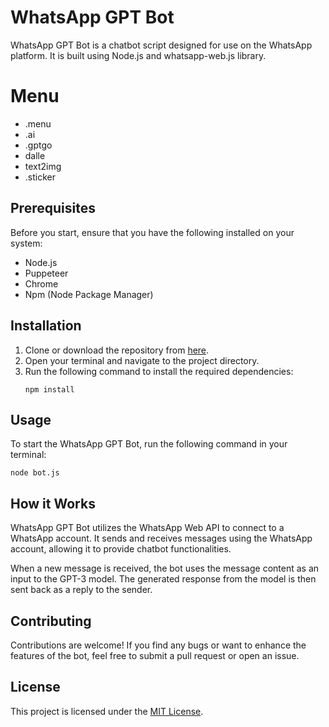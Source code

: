 # WhatsApp GPT Bot
WhatsApp GPT Bot is a chatbot script designed for use on the WhatsApp platform. It is built using Node.js and whatsapp-web.js library.
# Menu
- .menu
- .ai 
- .gptgo
- dalle
- text2img 
- .sticker 
## Prerequisites
Before you start, ensure that you have the following installed on your system:
- Node.js
- Puppeteer
- Chrome
- Npm (Node Package Manager)

## Installation
1. Clone or download the repository from [here](https://github.com/BOTCAHX/whatsapp-gpt).
2. Open your terminal and navigate to the project directory.
3. Run the following command to install the required dependencies:
   ```
   npm install
   ```

## Usage
To start the WhatsApp GPT Bot, run the following command in your terminal:
```
node bot.js
```

## How it Works
WhatsApp GPT Bot utilizes the WhatsApp Web API to connect to a WhatsApp account. It sends and receives messages using the WhatsApp account, allowing it to provide chatbot functionalities.

When a new message is received, the bot uses the message content as an input to the GPT-3 model. The generated response from the model is then sent back as a reply to the sender.


## Contributing
Contributions are welcome! If you find any bugs or want to enhance the features of the bot, feel free to submit a pull request or open an issue.

## License
This project is licensed under the [MIT License](https://github.com/BOTCAHX/whatsapp-gpt).
